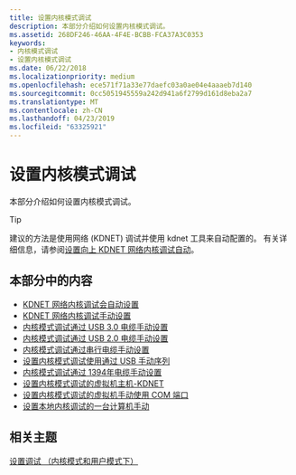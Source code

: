 ```yaml
---
title: 设置内核模式调试
description: 本部分介绍如何设置内核模式调试。
ms.assetid: 268DF246-46AA-4F4E-BCBB-FCA37A3C0353
keywords:
- 内核模式调试
- 设置内核模式调试
ms.date: 06/22/2018
ms.localizationpriority: medium
ms.openlocfilehash: ece571f71a33e77daefc03a0ae04e4aaaeb7d140
ms.sourcegitcommit: 0cc5051945559a242d941a6f2799d161d8eba2a7
ms.translationtype: MT
ms.contentlocale: zh-CN
ms.lasthandoff: 04/23/2019
ms.locfileid: "63325921"
---
```

# <a name="span-iddebuggersettingupkernel-modedebugginginwindbgcdborntsdspansetting-up-kernel-mode-debugging"></a><span id="debugger.setting_up_kernel-mode_debugging_in_windbg__cdb__or_ntsd"></span>设置内核模式调试


本部分介绍如何设置内核模式调试。

>[!TIP]
>建议的方法是使用网络 (KDNET) 调试并使用 kdnet 工具来自动配置的。 有关详细信息，请参阅[设置向上 KDNET 网络内核调试自动](setting-up-a-network-debugging-connection-automatically.md)。
   

## <a name="span-idinthissectionspanin-this-section"></a><span id="in_this_section"></span>本部分中的内容

-   [KDNET 网络内核调试会自动设置](setting-up-a-network-debugging-connection-automatically.md)
-   [KDNET 网络内核调试手动设置](setting-up-a-network-debugging-connection.md)
-   [内核模式调试通过 USB 3.0 电缆手动设置](setting-up-a-usb-3-0-debug-cable-connection.md)
-   [内核模式调试通过 USB 2.0 电缆手动设置](setting-up-a-usb-2-0-debug-cable-connection.md)
-   [内核模式调试通过串行电缆手动设置](setting-up-a-null-modem-cable-connection.md)
-   [设置内核模式调试使用通过 USB 手动序列](setting-up-kernel-mode-debugging-using-serial-over-usb-manually-.md)
-   [内核模式调试通过 1394年电缆手动设置](setting-up-a-1394-cable-connection.md)
-   [设置内核模式调试的虚拟机主机-KDNET](setting-up-network-debugging-of-a-virtual-machine-host.md)
-   [设置内核模式调试的虚拟机手动使用 COM 端口](attaching-to-a-virtual-machine--kernel-mode-.md)
-   [设置本地内核调试的一台计算机手动](setting-up-local-kernel-debugging-of-a-single-computer-manually.md)

## <a name="span-idrelatedtopicsspanrelated-topics"></a><span id="related_topics"></span>相关主题


[设置调试 （内核模式和用户模式下）](getting-set-up-for-debugging.md)


 

 






